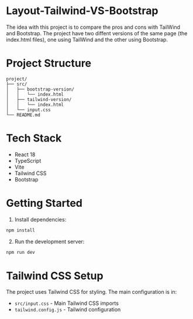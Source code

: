 # Layout-Tailwind-VS-Bootstrap

The idea with this project is to compare the pros and cons with TailWind and Bootstrap.
The project have two diffent versions of the same page (the index.html files), one using TailWind and the other using Bootstrap.


# Project Structure

```
project/
├── src/
│   ├── bootstrap-version/
│   │   └── index.html
│   ├── tailwind-version/
│   │   └── index.html
│   └── input.css
└── README.md
```

# Tech Stack

- React 18
- TypeScript
- Vite
- Tailwind CSS
- Bootstrap

# Getting Started

1. Install dependencies:
```bash
npm install
```

2. Run the development server:
```bash
npm run dev
```
# Tailwind CSS Setup

The project uses Tailwind CSS for styling. The main configuration is in:
- `src/input.css` - Main Tailwind CSS imports
- `tailwind.config.js` - Tailwind configuration
